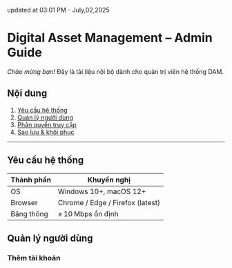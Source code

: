 updated at 03:01 PM - July,02,2025
# Digital Asset Management – Admin Guide

_Chào mừng bạn!_ Đây là tài liệu nội bộ dành cho quản trị viên hệ thống DAM.

## Nội dung

1. [Yêu cầu hệ thống](#yeu-cau-he-thong)
2. [Quản lý người dùng](#quan-ly-nguoi-dung)
3. [Phân quyền truy cập](#phan-quyen-truy-cap)
4. [Sao lưu & khôi phục](#sao-luu-khoi-phuc)

---

## Yêu cầu hệ thống

| Thành phần | Khuyến nghị |
|------------|-------------|
| OS         | Windows 10+, macOS 12+ |
| Browser    | Chrome / Edge / Firefox (latest) |
| Băng thông | ≥ 10 Mbps ổn định |

## Quản lý người dùng

### Thêm tài khoản

